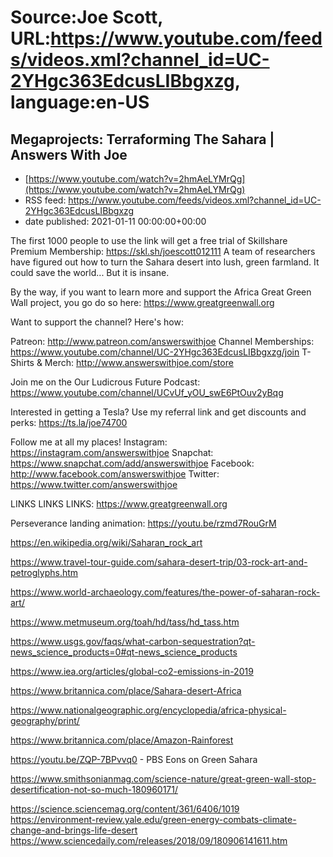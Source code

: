 # Source:Joe Scott, URL:https://www.youtube.com/feeds/videos.xml?channel_id=UC-2YHgc363EdcusLIBbgxzg, language:en-US

## Megaprojects: Terraforming The Sahara | Answers With Joe
 - [https://www.youtube.com/watch?v=2hmAeLYMrQg](https://www.youtube.com/watch?v=2hmAeLYMrQg)
 - RSS feed: https://www.youtube.com/feeds/videos.xml?channel_id=UC-2YHgc363EdcusLIBbgxzg
 - date published: 2021-01-11 00:00:00+00:00

The first 1000 people to use the link will get a free trial of Skillshare Premium Membership: https://skl.sh/joescott012111
A team of researchers have figured out how to turn the Sahara desert into lush, green farmland. It could save the world... But it is insane.

By the way, if you want to learn more and support the Africa Great Green Wall project, you go do so here: https://www.greatgreenwall.org

Want to support the channel? Here's how:

Patreon: http://www.patreon.com/answerswithjoe
Channel Memberships: https://www.youtube.com/channel/UC-2YHgc363EdcusLIBbgxzg/join
T-Shirts & Merch: http://www.answerswithjoe.com/store

Join me on the Our Ludicrous Future Podcast:
https://www.youtube.com/channel/UCvUf_yOU_swE6PtOuv2yBqg

Interested in getting a Tesla? Use my referral link and get discounts and perks:
https://ts.la/joe74700

Follow me at all my places!
Instagram: https://instagram.com/answerswithjoe
Snapchat: https://www.snapchat.com/add/answerswithjoe
Facebook: http://www.facebook.com/answerswithjoe
Twitter: https://www.twitter.com/answerswithjoe

LINKS LINKS LINKS:
https://www.greatgreenwall.org

Perseverance landing animation: https://youtu.be/rzmd7RouGrM 

https://en.wikipedia.org/wiki/Saharan_rock_art

https://www.travel-tour-guide.com/sahara-desert-trip/03-rock-art-and-petroglyphs.htm

https://www.world-archaeology.com/features/the-power-of-saharan-rock-art/

https://www.metmuseum.org/toah/hd/tass/hd_tass.htm

https://www.usgs.gov/faqs/what-carbon-sequestration?qt-news_science_products=0#qt-news_science_products

https://www.iea.org/articles/global-co2-emissions-in-2019

https://www.britannica.com/place/Sahara-desert-Africa

https://www.nationalgeographic.org/encyclopedia/africa-physical-geography/print/

https://www.britannica.com/place/Amazon-Rainforest

https://youtu.be/ZQP-7BPvvq0 - PBS Eons on Green Sahara

https://www.smithsonianmag.com/science-nature/great-green-wall-stop-desertification-not-so-much-180960171/

https://science.sciencemag.org/content/361/6406/1019
https://environment-review.yale.edu/green-energy-combats-climate-change-and-brings-life-desert
https://www.sciencedaily.com/releases/2018/09/180906141611.htm

